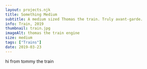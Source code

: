 ```yaml
---
layout: projects.njk
title: Something Medium
subtitle: A medium sized Thomas the train. Truly avant-garde.
info: Train, 2019
thumbnail: train.jpg
imageAlt: thomas the train engine
size: medium
tags: ["Trains"]
date: 2019-03-23
---
```


hi from tommy the train
